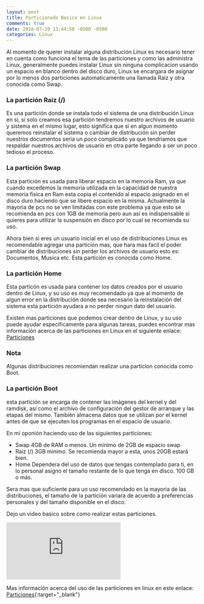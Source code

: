 ```yaml
---
layout: post
title: Particionado Basico en Linux
comments: true 
date: 2018-07-10 13:44:50 -0500 -0500
categories: Linux
---
```

Al momento de querer instalar alguna distribución Linux es necesario tener en cuenta como funciona el tema de las particiones y como las administra Linux, generalmente puedes instalar Linux sin ninguna complicacion usando un espacio en blanco dentro del disco duro, Linux se encargara de asignar por lo menos dos particiones automaticamente una llamada Raiz y otra conocida como Swap.

### La partición Raiz (/) 

Es una partición donde se instala todo el sistema de una distribución Linux en si, si solo creamos esa partición tendremos nuestro archivos de usuario y sistema en el mismo lugar, esto significa que si en algun momento queremos reinstalar el sistema o cambiar de distribución sin perder nuestros documentos seria un poco complicado ya que tendriamos que respaldar nuestros archivos de usuario en otra parte llegando a ser un poco tedioso el proceso.

### La partición Swap 

Esta partición es usada para liberar espacio en la memoria Ram, ya que cuando excedemos la memoria utilizada en la capacidad de nuestra memoria fisica en Ram esta copia el contenido al espacio asignado en el disco duro haciendo que se libere espacio en la misma. Actualmente la mayoria de pcs no se ven limitadas con este problema ya que esto se recomienda en pcs con 1GB de memoria pero aun asi es indispensable si quieres para utilizar la suspensión en disco por lo cual se recomienda su uso. 

Ahora bien si eres un usuario inicial en el uso de distribuciones Linux es recomendable agregar una partición mas, que hara mas facil el poder cambiar de distribuciones sin perder los archivos de usuario esto es: Documentos, Musica etc. Esta partición es conocida como Home.

### La partición Home

Esta particón es usada para contener los datos creados por el usuario dentro de Linux, y su uso es muy recomendado ya que al momento de algun error en la distribución donde sea necesario la reinstalación del sistema esta partición ayudara a no perder ningun dato del usuario.

Existen mas particiones que podemos crear dentro de Linux, y su uso puede ayudar especificamente para algunas tareas, puedes encontrar mas información acerca de las particiones en Linux en el siguiente enlace: [Particiones](https://www.dell.com/support/article/mx/es/mxbsdt1/sln152018/los-tipos-y-definiciones-de-ubuntu-linux-particiones-y-directorios-se-explica?lang=es "Particiones")

### Nota 

Algunas distribuciones recomiendan realizar una particion conocida como Boot.

### La partición Boot
 
 esta partición se encarga de contener las imágenes del kernel y del ramdisk, así como el archivo de configuración del gestor de arranque y las etapas del mismo. También almacena datos que se utilizan por el kernel antes de que se ejecuten los programas en el espacio de usuario.

En mi oponión haciendo uso de las siguientes particiones: 

- Swap  4GB de RAM o menos. Un mínimo de 2GB de espacio swap
- Raiz (/) 3GB minimo. Se recomienda mayor a esta, unos 20GB estará bien.
- Home Dependera del uso de datos que tengas contemplado para ti, en lo personal asigno el tamaño restante de lo que tenga en disco. 100 GB o más.

Sera mas que suficiente para un uso recomendado en la mayoria de las distribuciones, el tamaño de la partición variara de acuerdo a preferencias personales y del tamaño disponible en el disco.


Dejo un video basico sobre como realizar estas particiones.

<div class="video-responsive">
<iframe src="https://www.youtube.com/embed/MP5Yn1u13Vc" frameborder="0" allow="autoplay; encrypted-media" allowfullscreen></iframe>
</div>

Mas información acerca del uso de las particiones en linux en este enlace:
[Particiones](https://access.redhat.com/documentation/es-es/red_hat_enterprise_linux/6/html/installation_guide/s2-diskpartrecommend-x86 "Particiones"){:target="_blank"}









